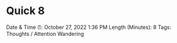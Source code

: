 # Quick 8

Date & Time ⏰: October 27, 2022 1:36 PM
Length (Minutes): 8
Tags: Thoughts / Attention Wandering